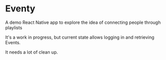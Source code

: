 # Eventy

A demo React Native app to explore the idea of connecting people through
playlists

It's a work in progress, but current state allows logging in and retrieving Events.

It needs a lot of clean up.
